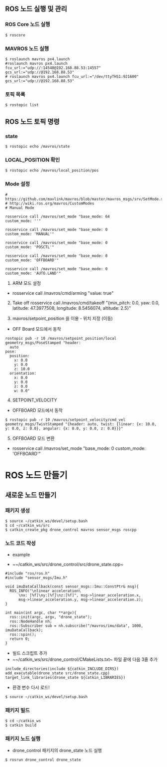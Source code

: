 ## ROS 노드 실행 및 관리
### ROS Core 노드 실행
```
$ roscore
```
### MAVROS 노드 실행
```
$ roslaunch mavros px4.launch
#roslaunch mavros px4.launch fcu_url:="udp://:14540@192.168.88.53:14557" gcs_url:="udp://@192.168.88.53"
# roslaunch mavros px4.launch fcu_url:="/dev/ttyTHS1:921600" gcs_url:="udp://@192.168.88.53"
```
### 토픽 목록
```
$ rostopic list
```

## ROS 노드 토픽 명령
### state
```
$ rostopic echo /mavros/state
```

### LOCAL_POSITION 확인
```
$ rostopic echo /mavros/local_position/pos
```

### Mode 설정
```
# https://github.com/mavlink/mavros/blob/master/mavros_msgs/srv/SetMode.srv
# http://wiki.ros.org/mavros/CustomModes
# Manual Mode

rosservice call /mavros/set_mode "base_mode: 64
custom_mode: ''"

rosservice call /mavros/set_mode "base_mode: 0
custom_mode: 'MANUAL'"

rosservice call /mavros/set_mode "base_mode: 0
custom_mode: 'POSCTL'"

rosservice call /mavros/set_mode "base_mode: 0
custom_mode: 'OFFBOARD'"

rosservice call /mavros/set_mode "base_mode: 0
custom_mode: 'AUTO.LAND'"
```

1. ARM 모드 설정
- rosservice call /mavros/cmd/arming "value: true"

2. Take off
rosservice call /mavros/cmd/takeoff "{min_pitch: 0.0, yaw: 0.0, latitude: 47.3977508, longitude: 8.5456074, altitude: 2.5}"

3. mavros/setpoint_position 을 이용 - 위치 지정 (이동)  
- OFF Board 모드에서 동작
```
rostopic pub -r 10 /mavros/setpoint_position/local geometry_msgs/PoseStamped "header:
  auto
pose:
  position:
    x: 0.0
    y: 0.0
    z: 10.0
  orientation:
    x: 0.0
    y: 0.0
    z: 0.0
    w: 0.0"
```

4. SETPOINT_VELOCITY
- OFFBOARD 모드에서 동작

```
$ rostopic pub -r 10 /mavros/setpoint_velocity/cmd_vel geometry_msgs/TwistStamped "{header: auto, twist: {linear: {x: 10.0, y: 0.0, z: 0.0}, angular: {x: 0.0, y: 0.0, z: 0.0}}}"
```

5. OFFBOARD 모드 변환
- rosservice call /mavros/set_mode "base_mode: 0 custom_mode: 'OFFBOARD'"

# ROS 노드 만들기
## 새로운 노드 만들기
### 패키지 생성
```
$ source ~/catkin_ws/devel/setup.bash
$ cd ~/catkin_ws/src
$ catkin_create_pkg drone_control mavros sensor_msgs roscpp
```

### 노드 코드 작성
- example

- ~~/catkin_ws/src/drone_control/src/drone_state.cpp~
```{.cpp}
#include "ros/ros.h"
#include "sensor_msgs/Imu.h"

void imuDataCallback(const sensor_msgs::Imu::ConstPtr& msg){
  ROS_INFO("\nlinear acceleration\
      \nx: [%f]\ny:[%f]\nz:[%f]", msg->linear_acceleration.x,
      msg->linear_acceleration.y, msg->linear_acceleration.z);
}

int main(int argc, char **argv){
  ros::init(argc, argv, "drone_state");
  ros::NodeHandle nh;
  ros::Subscriber sub = nh.subscribe("/mavros/imu/data", 1000, imuDataCallback);
  ros::spin();
  return 0;
}
```

- 빌드 스크립트 추가
- ~~/catkin_ws/src/drone_control/CMakeLists.txt~ 파일 끝에 다음 3줄 추가
```
include_directories(include ${catkin_INCLUDE_DIRS})
add_executable(drone_state src/drone_state.cpp)
target_link_libraries(drone_state ${catkin_LIBRARIES})
```
- 환경 변수 다시 로드!
```
$ source ~/catkin_ws/devel/setup.bash
```
### 패키지 빌드
```
$ cd ~/catkin_ws
$ catkin build
```

### 패키지 노드 실행
- drone_control 패키지의 drone_state 노드 실행
```
$ rosrun drone_control drone_state
```

